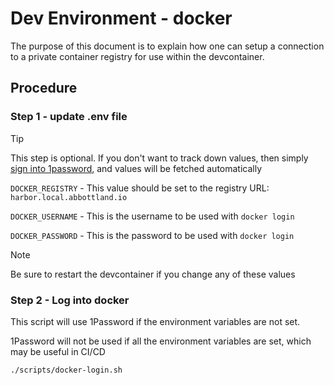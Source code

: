 # Dev Environment - docker

The purpose of this document is to explain how one can setup a connection to a private container registry for use within the devcontainer.

## Procedure

### Step 1 - update .env file

> [!TIP]
> This step is optional. If you don't want to track down values, then simply [sign into 1password](./dev-env-op.md), and values will be fetched automatically

`DOCKER_REGISTRY` - This value should be set to the registry URL: `harbor.local.abbottland.io`

`DOCKER_USERNAME` - This is the username to be used with `docker login`

`DOCKER_PASSWORD` - This is the password to be used with `docker login`


> [!NOTE]
> Be sure to restart the devcontainer if you change any of these values

### Step 2 - Log into docker

This script will use 1Password if the environment variables are not set.

1Password will not be used if all the environment variables are set, which may be useful in CI/CD

```sh
./scripts/docker-login.sh
```